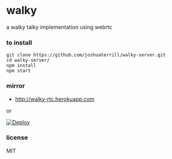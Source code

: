 # walky
a walky talky implementation using webrtc

### to install
```
git clone https://github.com/joshuaterrill/walky-server.git
cd walky-server/
npm install
npm start
```

### mirror
* http://walky-rtc.herokuapp.com

or

[![Deploy](https://www.herokucdn.com/deploy/button.png)](https://www.heroku.com/deploy/?template=https://github.com/joshterrill/walky-server)

### license
MIT